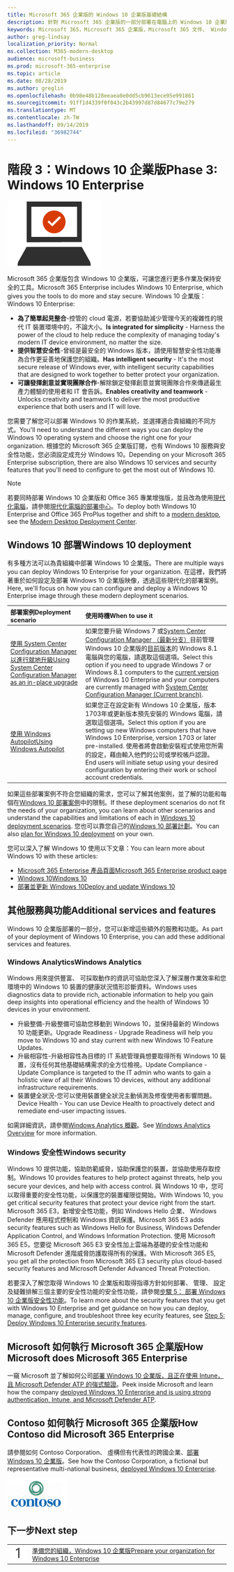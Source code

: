 ```yaml
---
title: Microsoft 365 企業版的 Windows 10 企業版基礎結構
description: 針對 Microsoft 365 企業版的一部分部署在電腦上的 Windows 10 企業版所需的步驟提供高階指導。
keywords: Microsoft 365，Microsoft 365 企業版，Microsoft 365 文件、 Windows 10 企業版部署
author: greg-lindsay
localization_priority: Normal
ms.collection: M365-modern-desktop
audience: microsoft-business
ms.prod: microsoft-365-enterprise
ms.topic: article
ms.date: 08/28/2019
ms.author: greglin
ms.openlocfilehash: 0b98e48b128eeaea0e0dd5cb9613ece95e991861
ms.sourcegitcommit: 91ff1d4339f0f043c2b43997d87d84677c79e279
ms.translationtype: MT
ms.contentlocale: zh-TW
ms.lasthandoff: 09/14/2019
ms.locfileid: "36982744"
---
```

# <a name="phase-3-windows-10-enterprise"></a><span data-ttu-id="a2309-104">階段 3：Windows 10 企業版</span><span class="sxs-lookup"><span data-stu-id="a2309-104">Phase 3: Windows 10 Enterprise</span></span>

![](./media/deploy-foundation-infrastructure/win10enterprise_icon.png)

<span data-ttu-id="a2309-105">Microsoft 365 企業版包含 Windows 10 企業版，可讓您進行更多作業及保持安全的工具。</span><span class="sxs-lookup"><span data-stu-id="a2309-105">Microsoft 365 Enterprise includes Windows 10 Enterprise, which gives you the tools to do more and stay secure.</span></span> <span data-ttu-id="a2309-106">Windows 10 企業版：</span><span class="sxs-lookup"><span data-stu-id="a2309-106">Windows 10 Enterprise:</span></span>

- <span data-ttu-id="a2309-107">**為了簡單起見整合**-控管的 cloud 電源，若要協助減少管理今天的複雜性的現代 IT 裝置環境中的，不論大小。</span><span class="sxs-lookup"><span data-stu-id="a2309-107">**Is integrated for simplicity** - Harness the power of the cloud to help reduce the complexity of managing today's modern IT device environment, no matter the size.</span></span>
- <span data-ttu-id="a2309-108">**提供智慧安全性**-曾經是最安全的 Windows 版本，請使用智慧安全性功能專為合作更妥善地保護您的組織。</span><span class="sxs-lookup"><span data-stu-id="a2309-108">**Has intelligent security** - It's the most secure release of Windows ever, with intelligent security capabilities that are designed to work together to better protect your organization.</span></span>
- <span data-ttu-id="a2309-109">**可讓發揮創意並實現團隊合作**-解除鎖定發揮創意並實現團隊合作來傳遞最生產力體驗的使用者和 IT 會告訴。</span><span class="sxs-lookup"><span data-stu-id="a2309-109">**Enables creativity and teamwork** - Unlocks creativity and teamwork to deliver the most productive experience that both users and IT will love.</span></span>

<span data-ttu-id="a2309-110">您需要了解您可以部署 Windows 10 的作業系統，並選擇適合貴組織的不同方式。</span><span class="sxs-lookup"><span data-stu-id="a2309-110">You'll need to understand the different ways you can deploy the Windows 10 operating system and choose the right one for your organization.</span></span> <span data-ttu-id="a2309-111">根據您的 Microsoft 365 企業版訂閱，也有 Windows 10 服務與安全性功能，您必須設定成充分 Windows 10。</span><span class="sxs-lookup"><span data-stu-id="a2309-111">Depending on your Microsoft 365 Enterprise subscription, there are also Windows 10 services and security features that you'll need to configure to get the most out of Windows 10.</span></span>

>[!Note]
><span data-ttu-id="a2309-112">若要同時部署 Windows 10 企業版和 Office 365 專業增強版，並且改為使用[現代化電腦](https://www.microsoft.com/microsoft-365/modern-desktop)，請參閱[現代化電腦的部署中心](http://aka.ms/howtoshift)。</span><span class="sxs-lookup"><span data-stu-id="a2309-112">To deploy both Windows 10 Enterprise and Office 365 ProPlus together and shift to a [modern desktop](https://www.microsoft.com/microsoft-365/modern-desktop), see the [Modern Desktop Deployment Center](http://aka.ms/howtoshift).</span></span>
>

## <a name="windows-10-deployment"></a><span data-ttu-id="a2309-113">Windows 10 部署</span><span class="sxs-lookup"><span data-stu-id="a2309-113">Windows 10 deployment</span></span>

<span data-ttu-id="a2309-114">有多種方法可以為貴組織中部署 Windows 10 企業版。</span><span class="sxs-lookup"><span data-stu-id="a2309-114">There are multiple ways you can deploy Windows 10 Enterprise for your organization.</span></span> <span data-ttu-id="a2309-115">在這裡，我們將著重於如何設定及部署 Windows 10 企業版映像，透過這些現代化的部署案例。</span><span class="sxs-lookup"><span data-stu-id="a2309-115">Here, we'll focus on how you can configure and deploy a Windows 10 Enterprise image through these modern deployment scenarios.</span></span>

| <span data-ttu-id="a2309-116">部署案例</span><span class="sxs-lookup"><span data-stu-id="a2309-116">Deployment scenario</span></span> | <span data-ttu-id="a2309-117">使用時機</span><span class="sxs-lookup"><span data-stu-id="a2309-117">When to use it</span></span> |
|:--- |:--- |
| [<span data-ttu-id="a2309-118">使用 System Center Configuration Manager 以進行就地升級</span><span class="sxs-lookup"><span data-stu-id="a2309-118">Using System Center Configuration Manager as an in-place upgrade</span></span>](windows10-deploy-inplaceupgrade.md) | <span data-ttu-id="a2309-119">如果您要升級 Windows 7 或<a href="https://aka.ms/introtosccm" target="_blank">System Center Configuration Manager （最新分支）</a>目前管理 Windows 10 企業版的<a href="https://aka.ms/windows-10-release-information" target="_blank">目前版本</a>的 Windows 8.1 電腦與您的電腦，請選取這個選項。</span><span class="sxs-lookup"><span data-stu-id="a2309-119">Select this option if you need to upgrade Windows 7 or Windows 8.1 computers to the <a href="https://aka.ms/windows-10-release-information" target="_blank">current version</a> of Windows 10 Enterprise and your computers are currently managed with <a href="https://aka.ms/introtosccm" target="_blank">System Center Configuration Manager (Current branch)</a>.</span></span> |
| [<span data-ttu-id="a2309-120">使用 Windows Autopilot</span><span class="sxs-lookup"><span data-stu-id="a2309-120">Using Windows Autopilot</span></span>](windows10-deploy-autopilot.md) | <span data-ttu-id="a2309-121">如果您正在設定新有 Windows 10 企業版，版本 1703年或更新版本預先安裝的 Windows 電腦，請選取這個選項。</span><span class="sxs-lookup"><span data-stu-id="a2309-121">Select this option if you are setting up new Windows computers that have Windows 10 Enterprise, version 1703 or later pre-installed.</span></span> <span data-ttu-id="a2309-122">使用者將會啟動安裝程式使用您所需的設定，藉由輸入他們的公司或學校帳戶認證。</span><span class="sxs-lookup"><span data-stu-id="a2309-122">End users will initiate setup using your desired configuration by entering their work or school account credentials.</span></span> |

<span data-ttu-id="a2309-123">如果這些部署案例不符合您組織的需求，您可以了解其他案例，並了解的功能和每個在[Windows 10 部署案例](https://docs.microsoft.com/windows/deployment/windows-10-deployment-scenarios)中的限制。</span><span class="sxs-lookup"><span data-stu-id="a2309-123">If these deployment scenarios do not fit the needs of your organization, you can learn about other scenarios and understand the capabilities and limitations of each in [Windows 10 deployment scenarios](https://docs.microsoft.com/windows/deployment/windows-10-deployment-scenarios).</span></span> <span data-ttu-id="a2309-124">您也可以靠您自己的<a href="https://aka.ms/planforwin10deployment" target="_blank">Windows 10 部署計劃</a>。</span><span class="sxs-lookup"><span data-stu-id="a2309-124">You can also <a href="https://aka.ms/planforwin10deployment" target="_blank">plan for Windows 10 deployment</a> on your own.</span></span>

<span data-ttu-id="a2309-125">您可以深入了解 Windows 10 使用以下文章：</span><span class="sxs-lookup"><span data-stu-id="a2309-125">You can learn more about Windows 10 with these articles:</span></span>

- [<span data-ttu-id="a2309-126">Microsoft 365 Enterprise 產品頁面</span><span class="sxs-lookup"><span data-stu-id="a2309-126">Microsoft 365 Enterprise product page</span></span>](https://www.microsoft.com/microsoft-365/enterprise)
- [<span data-ttu-id="a2309-127">Windows 10</span><span class="sxs-lookup"><span data-stu-id="a2309-127">Windows 10</span></span>](https://docs.microsoft.com/windows/windows-10)
- [<span data-ttu-id="a2309-128">部署並更新 Windows 10</span><span class="sxs-lookup"><span data-stu-id="a2309-128">Deploy and update Windows 10</span></span>](https://docs.microsoft.com/windows/deployment/)


## <a name="additional-services-and-features"></a><span data-ttu-id="a2309-129">其他服務與功能</span><span class="sxs-lookup"><span data-stu-id="a2309-129">Additional services and features</span></span>
<span data-ttu-id="a2309-130">Windows 10 企業版部署的一部分，您可以新增這些額外的服務和功能。</span><span class="sxs-lookup"><span data-stu-id="a2309-130">As part of your deployment of Windows 10 Enterprise, you can add these additional services and features.</span></span>

### <a name="windows-analytics"></a><span data-ttu-id="a2309-131">Windows Analytics</span><span class="sxs-lookup"><span data-stu-id="a2309-131">Windows Analytics</span></span>

<span data-ttu-id="a2309-132">Windows 用來提供豐富、 可採取動作的資訊可協助您深入了解深層作業效率和您環境中的 Windows 10 裝置的健康狀況情形診斷資料。</span><span class="sxs-lookup"><span data-stu-id="a2309-132">Windows uses diagnostics data to provide rich, actionable information to help you gain deep insights into operational efficiency and the health of Windows 10 devices in your environment.</span></span>

* <span data-ttu-id="a2309-133">升級整備-升級整備可協助您移動到 Windows 10，並保持最新的 Windows 10 功能更新。</span><span class="sxs-lookup"><span data-stu-id="a2309-133">Upgrade Readiness - Upgrade Readiness will help you move to Windows 10 and stay current with new Windows 10 Feature Updates.</span></span> 
* <span data-ttu-id="a2309-134">升級相容性-升級相容性為目標的 IT 系統管理員想要取得所有 Windows 10 裝置，沒有任何其他基礎結構需求的全方位檢視。</span><span class="sxs-lookup"><span data-stu-id="a2309-134">Update Compliance - Update Compliance is targeted to the IT admin who wants to gain a holistic view of all their Windows 10 devices, without any additional infrastructure requirements.</span></span>
* <span data-ttu-id="a2309-135">裝置健全狀況-您可以使用裝置健全狀況主動偵測及修復使用者影響問題。</span><span class="sxs-lookup"><span data-stu-id="a2309-135">Device Health - You can use Device Health to proactively detect and remediate end-user impacting issues.</span></span>

<span data-ttu-id="a2309-136">如需詳細資訊，請參閱[Windows Analytics 概觀](https://docs.microsoft.com/windows/deployment/update/windows-analytics-overview)。</span><span class="sxs-lookup"><span data-stu-id="a2309-136">See [Windows Analytics Overview](https://docs.microsoft.com/windows/deployment/update/windows-analytics-overview) for more information.</span></span>

### <a name="windows-security"></a><span data-ttu-id="a2309-137">Windows 安全性</span><span class="sxs-lookup"><span data-stu-id="a2309-137">Windows security</span></span>

<span data-ttu-id="a2309-138">Windows 10 提供功能，協助防範威脅，協助保護您的裝置，並協助使用存取控制。</span><span class="sxs-lookup"><span data-stu-id="a2309-138">Windows 10 provides features to help protect against threats, help you secure your devices, and help with access control.</span></span> <span data-ttu-id="a2309-139">與 Windows 10 中，您可以取得重要的安全性功能，以保護您的裝置權限從開始。</span><span class="sxs-lookup"><span data-stu-id="a2309-139">With Windows 10, you get critical security features that protect your device right from the start.</span></span> <span data-ttu-id="a2309-140">Microsoft 365 E3，新增安全性功能，例如 Windows Hello 企業、 Windows Defender 應用程式控制和 Windows 資訊保護。</span><span class="sxs-lookup"><span data-stu-id="a2309-140">Microsoft 365 E3 adds security features such as Windows Hello for Business, Windows Defender Application Control, and Windows Information Protection.</span></span> <span data-ttu-id="a2309-141">使用 Microsoft 365 E5，您要從 Microsoft 365 E3 安全性加上雲端為基礎的安全性功能和 Microsoft Defender 進階威脅防護取得所有的保護。</span><span class="sxs-lookup"><span data-stu-id="a2309-141">With Microsoft 365 E5, you get all the protection from Microsoft 365 E3 security plus cloud-based security features and Microsoft Defender Advanced Threat Protection.</span></span> 

<span data-ttu-id="a2309-142">若要深入了解您取得 Windows 10 企業版和取得指導方針如何部署、 管理、 設定及疑難排解三個主要的安全性功能的安全性功能，請參閱[步驟 5： 部署 Windows 10 企業版安全性功能](windows10-enable-security-features.md)。</span><span class="sxs-lookup"><span data-stu-id="a2309-142">To learn more about the security features that you get with Windows 10 Enterprise and get guidance on how you can deploy, manage, configure, and troubleshoot three key ecurity features, see [Step 5: Deploy Windows 10 Enterprise security features](windows10-enable-security-features.md).</span></span>

## <a name="how-microsoft-does-microsoft-365-enterprise"></a><span data-ttu-id="a2309-143">Microsoft 如何執行 Microsoft 365 企業版</span><span class="sxs-lookup"><span data-stu-id="a2309-143">How Microsoft does Microsoft 365 Enterprise</span></span>

<span data-ttu-id="a2309-144">一窺 Microsoft 並了解如何公司[部署 Windows 10 企業版，且正在使用 Intune，且 Microsoft Defender ATP 的強式驗證](https://www.microsoft.com/en-us/itshowcase/deploying-and-managing-microsoft-365#primaryR6)。</span><span class="sxs-lookup"><span data-stu-id="a2309-144">Peek inside Microsoft and learn how the company [deployed Windows 10 Enterprise and is using strong authentication, Intune, and Microsoft Defender ATP](https://www.microsoft.com/en-us/itshowcase/deploying-and-managing-microsoft-365#primaryR6).</span></span>

## <a name="how-contoso-did-microsoft-365-enterprise"></a><span data-ttu-id="a2309-145">Contoso 如何執行 Microsoft 365 企業版</span><span class="sxs-lookup"><span data-stu-id="a2309-145">How Contoso did Microsoft 365 Enterprise</span></span>

<span data-ttu-id="a2309-146">請參閱如何 Contoso Corporation、 虛構但有代表性的跨國企業、[部署 Windows 10 企業版](contoso-win10.md)。</span><span class="sxs-lookup"><span data-stu-id="a2309-146">See how the Contoso Corporation, a fictional but representative multi-national business, [deployed Windows 10 Enterprise](contoso-win10.md).</span></span>

![](./media/contoso-overview/contoso-icon.png)

## <a name="next-step"></a><span data-ttu-id="a2309-147">下一步</span><span class="sxs-lookup"><span data-stu-id="a2309-147">Next step</span></span>

|||
|:-------|:-----|
|![](./media/stepnumbers/Step1.png)| [<span data-ttu-id="a2309-148">準備您的組織，Windows 10 企業版</span><span class="sxs-lookup"><span data-stu-id="a2309-148">Prepare your organization for Windows 10 Enterprise</span></span>](windows10-prepare-your-org.md) |
